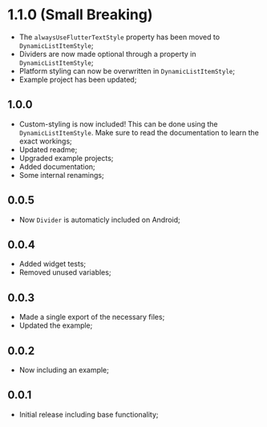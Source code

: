 # 1.1.0 (Small Breaking)
* The `alwaysUseFlutterTextStyle` property has been moved to `DynamicListItemStyle`;
* Dividers are now made optional through a property in `DynamicListItemStyle`;
* Platform styling can now be overwritten in `DynamicListItemStyle`;
* Example project has been updated;

## 1.0.0
* Custom-styling is now included! This can be done using the `DynamicListItemStyle`. Make sure to read the documentation to learn the exact workings;
* Updated readme;
* Upgraded example projects;
* Added documentation;
* Some internal renamings;

## 0.0.5
* Now `Divider` is automaticly included on Android;
## 0.0.4
* Added widget tests;
* Removed unused variables;
## 0.0.3
* Made a single export of the necessary files;
* Updated the example;
## 0.0.2

* Now including an example;
## 0.0.1

* Initial release including base functionality;
